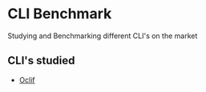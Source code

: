 # CLI Benchmark

Studying and Benchmarking different CLI's on the market

## CLI's studied

- [Oclif](/Oclif/docs/ABOUTME.md)
